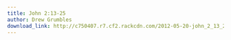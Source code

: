 ```yaml
---
title: John 2:13-25
author: Drew Grumbles
download_link: http://c750407.r7.cf2.rackcdn.com/2012-05-20-john_2_13_25.mp3
---
```

